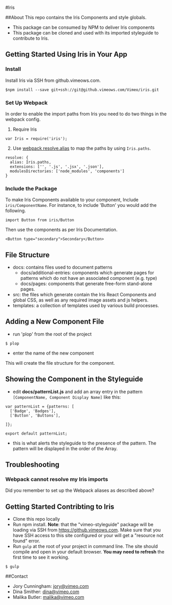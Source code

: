 #Iris

##About
This repo contains the Iris Components and style globals.

* This package can be consumed by NPM to deliver Iris components
* This package can be cloned and used with its imported styleguide to contribute to Iris.

## Getting Started Using Iris in Your App

### Install
Install Iris via SSH from github.vimeows.com.

```
$npm install --save git+ssh://git@github.vimeows.com/Vimeo/iris.git
```

### Set Up Webpack
In order to enable the import paths from Iris you need to do two things in the webpack config.

1) Require Iris
```
var Iris = require('iris');
```

2) Use [webpack resolve.alias](http://webpack.github.io/docs/configuration.html#resolve-alias) to map the paths by using `Iris.paths`.

```
resolve: {
  alias: Iris.paths,
  extensions: ['', '.js', '.jsx', '.json'],
  modulesDirectories: ['node_modules', 'components']
}
```
### Include the Package
To make Iris Components available to your component, Include `iris/ComponentName`. For instance, to include 'Button' you would add the following.
```
import Button from iris/Button
```

Then use the components as per Iris Documentation.

```
<Button type="secondary">Secondary</Button>
```

## File Structure

* docs: contains files used to document patterns
  * docs/additional-entries: components which generate pages for patterns which do not have an associated component (e.g. type)
  * docs/pages: components that generate free-form stand-alone pages.
* src: the files which generate contain the Iris React Components and global CSS, as well as any required image assets and js helpers.
* templates: a collection of templates used by various build processes.

## Adding a New Component File

* run 'plop' from the root of the project
```
$ plop
```
* enter the name of the new component


This will create the file structure for the component.

## Showing the Component in the Styleguide
* edit **docs/patternList.js** and add an array entry in the pattern ```[ComponentName, Component Display Name]``` like this:

```
var patternList = {patterns: [
  ['Badge', 'Badges'],
  ['Button', 'Buttons'],

]};

export default patternList;
```

* this is what alerts the styleguide to the presence of the pattern. The pattern will be displayed in the order of the Array.


## Troubleshooting

### Webpack cannot resolve my Iris imports
Did you remember to set up the Webpack aliases as described above?

## Getting Started Contribting to Iris
* Clone this repo locally
* Run npm install. **Note**: that the "vimeo-styleguide" package will be loading via SSH from https://github.vimeows.com. Make sure that you have SSH access to this site configured or your will get a "resource not found" error.
* Run `gulp` at the root of your project in command line. The site should compile and open in your default browser. **You may need to refresh** the first time to see it working.

```
$ gulp
```
##Contact
* Jory Cunningham: jory@vimeo.com
* Dina Smither: dina@vimeo.com
* Malika Butler: malika@vimeo.com
